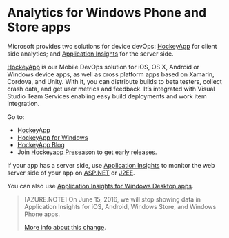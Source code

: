 <properties
	pageTitle="Analytics for Windows Phone and Store apps"
	description="Analyze usage and crashes of your Windows device app."
	services="application-insights"
    documentationCenter="windows"
	authors="alancameronwills"
	manager="douge"/>

<tags
	ms.service="application-insights"
	ms.workload="tbd"
	ms.tgt_pltfrm="ibiza"
	ms.devlang="na"
	ms.topic="get-started-article"
	ms.date="03/17/2016"
	ms.author="awills"/>

# Analytics for Windows Phone and Store apps

Microsoft provides two solutions for device devOps: [HockeyApp](http://hockeyapp.net/) for client side analytics; and [Application Insights](app-insights-overview.md) for the server side.

[HockeyApp](http://hockeyapp.net/) is our Mobile DevOps solution for iOS, OS X, Android or Windows device apps, as well as cross platform apps based on Xamarin, Cordova, and Unity. With it, you can distribute builds to beta testers, collect crash data, and get user metrics and feedback. It’s integrated with Visual Studio Team Services enabling easy build deployments and work item integration. 

Go to:

* [HockeyApp](http://support.hockeyapp.net/kb)
* [HockeyApp for Windows](http://support.hockeyapp.net/kb/client-integration-windows-and-windows-phone)
* [HockeyApp Blog](http://hockeyapp.net/blog/)
* Join [Hockeyapp Preseason](http://hockeyapp.net/preseason/) to get early releases.

If your app has a server side, use [Application Insights](app-insights-overview.md) to monitor the web server side of your app on [ASP.NET](app-insights-asp-net.md) or [J2EE](app-insights-java-get-started.md). 


You can also use [Application Insights for Windows Desktop apps](app-insights-windows-desktop.md).

> [AZURE.NOTE] On June 15, 2016, we will stop showing data in Application Insights for iOS, Android, Windows Store, and Windows Phone apps.
> 
> [More info about this change](https://azure.microsoft.com/blog/transitioning-mobile-apps-from-application-insights-to-hockeyapp/).

